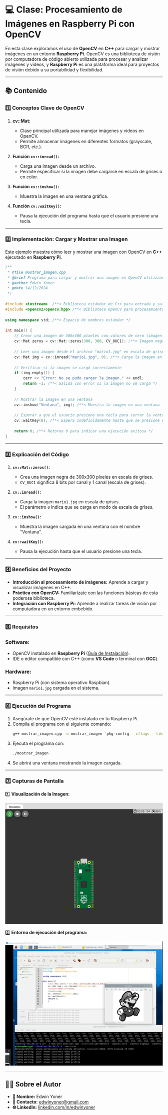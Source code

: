 # 💻 Clase: Procesamiento de Imágenes en Raspberry Pi con OpenCV

En esta clase exploramos el uso de **OpenCV** en **C++** para cargar y mostrar imágenes en un entorno **Raspberry Pi**. OpenCV es una biblioteca de visión por computadora de código abierto utilizada para procesar y analizar imágenes y videos, y **Raspberry Pi** es una plataforma ideal para proyectos de visión debido a su portabilidad y flexibilidad.

---

## 📚 Contenido

### **1️⃣ Conceptos Clave de OpenCV**

1. **cv::Mat:**

   - Clase principal utilizada para manejar imágenes y videos en OpenCV.
   - Permite almacenar imágenes en diferentes formatos (grayscale, BGR, etc.).

2. **Función `cv::imread()`:**

   - Carga una imagen desde un archivo.
   - Permite especificar si la imagen debe cargarse en escala de grises o en color.

3. **Función `cv::imshow()`:**

   - Muestra la imagen en una ventana gráfica.

4. **Función `cv::waitKey()`:**

   - Pausa la ejecución del programa hasta que el usuario presione una tecla.

---

### **2️⃣ Implementación: Cargar y Mostrar una Imagen**

Este ejemplo muestra cómo leer y mostrar una imagen con OpenCV en **C++** ejecutado en **Raspberry Pi**.

```cpp
/**
 * @file mostrar_imagen.cpp
 * @brief Programa para cargar y mostrar una imagen en OpenCV utilizando Raspberry Pi.
 * @author Edwin Yoner
 * @date 14/12/2024
 */

#include <iostream>  /**< Biblioteca estándar de C++ para entrada y salida */
#include <opencv2/opencv.hpp> /**< Biblioteca OpenCV para procesamiento de imágenes */

using namespace std; /**< Espacio de nombres estándar */

int main() {
    // Crear una imagen de 300x300 píxeles con valores de cero (imagen negra)
    cv::Mat zeros = cv::Mat::zeros(300, 300, CV_8UC1); /**< Imagen negra de 8 bits en escala de grises */

    // Leer una imagen desde el archivo "mario1.jpg" en escala de grises
    cv::Mat img = cv::imread("mario1.jpg", 0); /**< Carga la imagen en escala de grises */

    // Verificar si la imagen se cargó correctamente
    if (img.empty()) {
        cerr << "Error: No se pudo cargar la imagen." << endl;
        return -1; /**< Salida con error si la imagen no se carga */
    }

    // Mostrar la imagen en una ventana
    cv::imshow("Ventana", img); /**< Muestra la imagen en una ventana llamada "Ventana" */

    // Esperar a que el usuario presione una tecla para cerrar la ventana
    cv::waitKey(0); /**< Espera indefinidamente hasta que se presione una tecla */

    return 0; /**< Retorna 0 para indicar una ejecución exitosa */
}
```

---

### **3️⃣ Explicación del Código**

1. **`cv::Mat::zeros()`:**

   - Crea una imagen negra de 300x300 píxeles en escala de grises.
   - `CV_8UC1` significa 8 bits por canal y 1 canal (escala de grises).

2. **`cv::imread()`:**

   - Carga la imagen `mario1.jpg` en escala de grises.
   - El parámetro `0` indica que se carga en modo de escala de grises.

3. **`cv::imshow()`:**

   - Muestra la imagen cargada en una ventana con el nombre "Ventana".

4. **`cv::waitKey()`:**

   - Pausa la ejecución hasta que el usuario presione una tecla.

---

### **4️⃣ Beneficios del Proyecto**

- **Introducción al procesamiento de imágenes:** Aprende a cargar y visualizar imágenes en C++.
- **Práctica con OpenCV:** Familiarízate con las funciones básicas de esta poderosa biblioteca.
- **Integración con Raspberry Pi:** Aprende a realizar tareas de visión por computadora en un entorno embebido.

---

### **5️⃣ Requisitos**

### **Software:**

- OpenCV instalado en **Raspberry Pi** ([Guía de Instalación](https://opencv.org/)).
- IDE o editor compatible con C++ (como **VS Code** o terminal con **GCC**).

### **Hardware:**

- Raspberry Pi (con sistema operativo Raspbian).
- Imagen `mario1.jpg` cargada en el sistema.

---

### **6️⃣ Ejecución del Programa**

1. Asegúrate de que OpenCV esté instalado en tu Raspberry Pi.
2. Compila el programa con el siguiente comando:
   ```bash
   g++ mostrar_imagen.cpp -o mostrar_imagen `pkg-config --cflags --libs opencv4`
   ```
3. Ejecuta el programa con:
   ```bash
   ./mostrar_imagen
   ```
4. Se abrirá una ventana mostrando la imagen cargada.

---

### **7️⃣ Capturas de Pantalla**

1️⃣ **Visualización de la Imagen:**

![OpenCV en Raspberry Pi](images/1.png)

2️⃣ **Entorno de ejecución del programa:**

![Compilación y ejecución en Geany](images/2.png)

---

## 👨‍💻 Sobre el Autor

- **👤 Nombre:** Edwin Yoner
- **📧 Contacto:** [edwinyoner@gmail.com](mailto:edwinyoner@gmail.com)
- **🌐 LinkedIn:** [linkedin.com/in/edwinyoner](https://www.linkedin.com/in/edwinyoner)